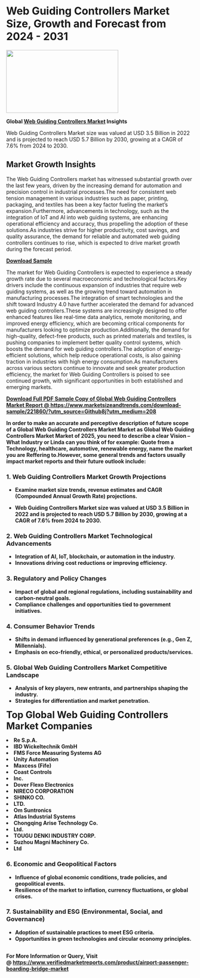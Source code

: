 <H1>Web Guiding Controllers Market Size, Growth and Forecast from 2024 - 2031</H1><img class="aligncenter size-medium wp-image-584254" src="https://thirdeyenews.in/wp-content/uploads/2024/09/Global-Market-Research-300x168.jpeg" alt="" width="300" height="168" /><p><strong>Global&nbsp;<a href="https://www.marketsizeandtrends.com/download-sample/221860/?utm_source=Github8j?utm_medium=208">Web Guiding Controllers Market</a> Insights</strong></p><p>Web Guiding Controllers Market size was valued at USD 3.5 Billion in 2022 and is projected to reach USD 5.7 Billion by 2030, growing at a CAGR of 7.6% from 2024 to 2030.</p><p><h2>Market Growth Insights</h2> <p>The Web Guiding Controllers market has witnessed substantial growth over the last few years, driven by the increasing demand for automation and precision control in industrial processes.The need for consistent web tension management in various industries such as paper, printing, packaging, and textiles has been a key factor fueling the market’s expansion.Furthermore, advancements in technology, such as the integration of IoT and AI into web guiding systems, are enhancing operational efficiency and accuracy, thus propelling the adoption of these solutions.As industries strive for higher productivity, cost savings, and quality assurance, the demand for reliable and automated web guiding controllers continues to rise, which is expected to drive market growth during the forecast period.</p> <p><strong><a href="#">Download Sample</a></strong></p> <p>The market for Web Guiding Controllers is expected to experience a steady growth rate due to several macroeconomic and technological factors.Key drivers include the continuous expansion of industries that require web guiding systems, as well as the growing trend toward automation in manufacturing processes.The integration of smart technologies and the shift toward Industry 4.0 have further accelerated the demand for advanced web guiding controllers.These systems are increasingly designed to offer enhanced features like real-time data analytics, remote monitoring, and improved energy efficiency, which are becoming critical components for manufacturers looking to optimize production.Additionally, the demand for high-quality, defect-free products, such as printed materials and textiles, is pushing companies to implement better quality control systems, which boosts the demand for web guiding controllers.The adoption of energy-efficient solutions, which help reduce operational costs, is also gaining traction in industries with high energy consumption.As manufacturers across various sectors continue to innovate and seek greater production efficiency, the market for Web Guiding Controllers is poised to see continued growth, with significant opportunities in both established and emerging markets.</p> <p><strong><a href="#"></p><p><span class=""><strong>Download Full PDF Sample Copy of Global Web Guiding Controllers Market Report</strong> @ <a href="https://www.marketsizeandtrends.com/download-sample/221860/?utm_source=Github8j?utm_medium=208" target="_blank">https://www.marketsizeandtrends.com/download-sample/221860/?utm_source=Github8j?utm_medium=208</a></span></p><p>In order to make an accurate and perceptive description of future scope of a Global&nbsp;Web Guiding Controllers Market Market as Global&nbsp;Web Guiding Controllers Market Market of 2025, you need to describe a clear Vision &ndash; What Industry or Linda can you think of for example: Quote from a Technology, healthcare, automotive, renewable energy, name the market you are Reffering to.However, some general trends and factors usually impact market reports and their future outlook include:</p><h3>1.&nbsp;<strong>Web Guiding Controllers Market Growth Projections</strong></h3><ul><li>Examine market size trends, revenue estimates and CAGR (Compounded Annual Growth Rate) projections.</li><li><p>Web Guiding Controllers Market size was valued at USD 3.5 Billion in 2022 and is projected to reach USD 5.7 Billion by 2030, growing at a CAGR of 7.6% from 2024 to 2030.</p></li></ul><h3>2.&nbsp;<strong>Web Guiding Controllers Market Technological Advancements</strong></h3><ul><li>Integration of AI, IoT, blockchain, or automation in the industry.</li><li>Innovations driving cost reductions or improving efficiency.</li></ul><h3>3.&nbsp;<strong>Regulatory and Policy Changes</strong></h3><ul><li>Impact of global and regional regulations, including sustainability and carbon-neutral goals.</li><li>Compliance challenges and opportunities tied to government initiatives.</li></ul><h3>4.&nbsp;<strong>Consumer Behavior Trends</strong></h3><ul><li>Shifts in demand influenced by generational preferences (e.g., Gen Z, Millennials).</li><li>Emphasis on eco-friendly, ethical, or personalized products/services.</li></ul><h3>5.&nbsp;<strong>Global Web Guiding Controllers Market Competitive Landscape</strong></h3><ul><li>Analysis of key players, new entrants, and partnerships shaping the industry.</li><li>Strategies for differentiation and market penetration.</li></ul><p data-pm-slice="1 1 []"><span style="color: inherit; font-family: inherit; font-size: 25px;">Top Global Web Guiding Controllers Market Companies</span></p><div class="" data-test-id=""><p><li>Re S.p.A.</li><li> IBD Wickeltechnik GmbH</li><li> FMS Force Measuring Systems AG</li><li> Unity Automation</li><li> Maxcess (Fife)</li><li> Coast Controls</li><li> Inc.</li><li> Dover Flexo Electronics</li><li> NIRECO CORPORATION</li><li> SHINKO CO.</li><li>LTD.</li><li> Om Suntronics</li><li> Atlas Industrial Systems</li><li> Chongqing Arise Technology Co.</li><li> Ltd.</li><li> TOUGU DENKI INDUSTRY CORP.</li><li> Suzhou Magni Machinery Co.</li><li>Ltd</li></p></div><h3>6.&nbsp;<strong>Economic and Geopolitical Factors</strong></h3><ul><li>Influence of global economic conditions, trade policies, and geopolitical events.</li><li>Resilience of the market to inflation, currency fluctuations, or global crises.</li></ul><h3>7.&nbsp;<strong>Sustainability and ESG (Environmental, Social, and Governance)</strong></h3><ul><li>Adoption of sustainable practices to meet ESG criteria.</li><li>Opportunities in green technologies and circular economy principles.</li></ul><h2><strong style="font-size: 14px;">For More Information or Query, Visit @&nbsp;</strong><a style="background-color: #ffffff; font-size: 14px;" href="https://www.marketsizeandtrends.com/report/web-guiding-controllers-market/" target="_blank">https://www.verifiedmarketreports.com/product/airport-passenger-boarding-bridge-market</a></h2>